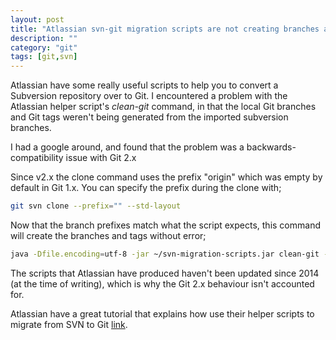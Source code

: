 ```yaml
---
layout: post
title: "Atlassian svn-git migration scripts are not creating branches and tags"
description: ""
category: "git"
tags: [git,svn]
---
```


Atlassian have some really useful scripts to help you to convert a Subversion repository over to Git. I encountered a problem with the Atlassian helper script's *clean-git* command, in that the local Git branches and Git tags weren't being generated from the imported subversion branches.

I had a google around, and found that the problem was a backwards-compatibility issue with Git 2.x

Since v2.x the clone command uses the prefix "origin" which was empty by default in Git 1.x. You can specify the prefix during the clone with;

``` bash
git svn clone --prefix="" --std-layout
```

Now that the branch prefixes match what the script expects, this command will create the branches and tags without error;

``` bash
java -Dfile.encoding=utf-8 -jar ~/svn-migration-scripts.jar clean-git --force
```

The scripts that Atlassian have produced haven't been updated since 2014 (at the time of writing), which is why the Git 2.x behaviour isn't accounted for.

Atlassian have a great tutorial that explains how use their helper scripts to migrate from SVN to Git [link](https://www.atlassian.com/git/tutorials/svn-to-git-prepping-your-team-migration).
